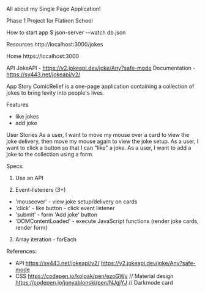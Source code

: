 All about my Single Page Application!

Phase 1 Project for Flatiron School

How to start app
$ json-server --watch db.json

Resources
http://localhost:3000/jokes

Home
https://localhost:3000

API
JokeAPI - https://v2.jokeapi.dev/joke/Any?safe-mode Documentation - https://sv443.net/jokeapi/v2/

App Story
ComicRelief is a one-page application containing a collection of jokes to bring levity into people's lives.

Features
- like jokes
- add joke

User Stories
As a user, I want to move my mouse over a card to view the joke delivery, then move my mouse again to view the joke setup.
As a user, I want to click a button so that I can "like" a joke.
As a user, I want to add a joke to the collection using a form.

Specs: 
1. Use an API

2. Event-listeners (3+)
- 'mouseover' - view joke setup/delivery on cards 
- 'click' - like button - click event listener
- 'submit'  - form 'Add joke' button
- 'DOMContentLoaded' - execute JavaScript functions (render joke cards, render form)

3. Array iteration - forEach

References:
- API
  https://sv443.net/jokeapi/v2/
  https://v2.jokeapi.dev/joke/Any?safe-mode
- CSS
  https://codepen.io/kolpak/pen/ezoGWy // Material design
  https://codepen.io/jonyablonski/pen/NJgjYJ // Darkmode card
